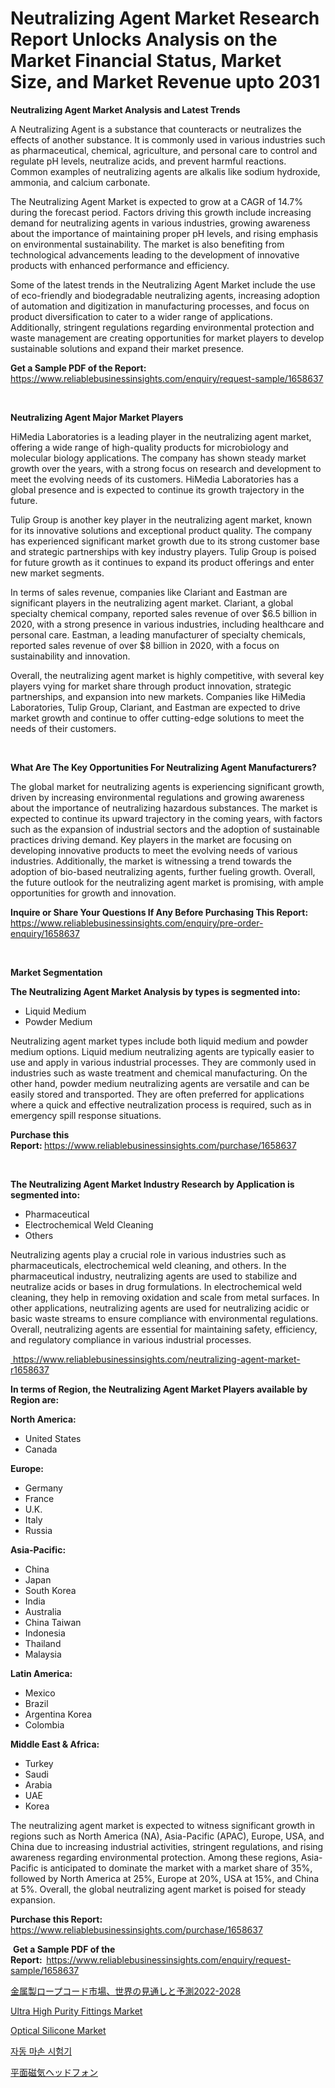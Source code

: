 <p><h1>Neutralizing Agent Market Research Report Unlocks Analysis on the Market Financial Status, Market Size, and Market Revenue upto 2031</h1></p><p><strong>Neutralizing Agent Market Analysis and Latest Trends</strong></p>
<p><p>A Neutralizing Agent is a substance that counteracts or neutralizes the effects of another substance. It is commonly used in various industries such as pharmaceutical, chemical, agriculture, and personal care to control and regulate pH levels, neutralize acids, and prevent harmful reactions. Common examples of neutralizing agents are alkalis like sodium hydroxide, ammonia, and calcium carbonate.</p><p>The Neutralizing Agent Market is expected to grow at a CAGR of 14.7% during the forecast period. Factors driving this growth include increasing demand for neutralizing agents in various industries, growing awareness about the importance of maintaining proper pH levels, and rising emphasis on environmental sustainability. The market is also benefiting from technological advancements leading to the development of innovative products with enhanced performance and efficiency.</p><p>Some of the latest trends in the Neutralizing Agent Market include the use of eco-friendly and biodegradable neutralizing agents, increasing adoption of automation and digitization in manufacturing processes, and focus on product diversification to cater to a wider range of applications. Additionally, stringent regulations regarding environmental protection and waste management are creating opportunities for market players to develop sustainable solutions and expand their market presence.</p></p>
<p><strong>Get a Sample PDF of the Report:&nbsp;</strong> <a href="https://www.reliablebusinessinsights.com/enquiry/request-sample/1658637">https://www.reliablebusinessinsights.com/enquiry/request-sample/1658637</a></p>
<p>&nbsp;</p>
<p><strong>Neutralizing Agent Major Market Players</strong></p>
<p><p>HiMedia Laboratories is a leading player in the neutralizing agent market, offering a wide range of high-quality products for microbiology and molecular biology applications. The company has shown steady market growth over the years, with a strong focus on research and development to meet the evolving needs of its customers. HiMedia Laboratories has a global presence and is expected to continue its growth trajectory in the future.</p><p>Tulip Group is another key player in the neutralizing agent market, known for its innovative solutions and exceptional product quality. The company has experienced significant market growth due to its strong customer base and strategic partnerships with key industry players. Tulip Group is poised for future growth as it continues to expand its product offerings and enter new market segments.</p><p>In terms of sales revenue, companies like Clariant and Eastman are significant players in the neutralizing agent market. Clariant, a global specialty chemical company, reported sales revenue of over $6.5 billion in 2020, with a strong presence in various industries, including healthcare and personal care. Eastman, a leading manufacturer of specialty chemicals, reported sales revenue of over $8 billion in 2020, with a focus on sustainability and innovation.</p><p>Overall, the neutralizing agent market is highly competitive, with several key players vying for market share through product innovation, strategic partnerships, and expansion into new markets. Companies like HiMedia Laboratories, Tulip Group, Clariant, and Eastman are expected to drive market growth and continue to offer cutting-edge solutions to meet the needs of their customers.</p></p>
<p>&nbsp;</p>
<p><strong>What Are The Key Opportunities For Neutralizing Agent Manufacturers?</strong></p>
<p><p>The global market for neutralizing agents is experiencing significant growth, driven by increasing environmental regulations and growing awareness about the importance of neutralizing hazardous substances. The market is expected to continue its upward trajectory in the coming years, with factors such as the expansion of industrial sectors and the adoption of sustainable practices driving demand. Key players in the market are focusing on developing innovative products to meet the evolving needs of various industries. Additionally, the market is witnessing a trend towards the adoption of bio-based neutralizing agents, further fueling growth. Overall, the future outlook for the neutralizing agent market is promising, with ample opportunities for growth and innovation.</p></p>
<p><strong>Inquire or Share Your Questions If Any Before Purchasing This Report:</strong> <a href="https://www.reliablebusinessinsights.com/enquiry/pre-order-enquiry/1658637">https://www.reliablebusinessinsights.com/enquiry/pre-order-enquiry/1658637</a></p>
<p>&nbsp;</p>
<p><strong>Market Segmentation</strong></p>
<p><strong>The Neutralizing Agent Market Analysis by types is segmented into:</strong></p>
<p><ul><li>Liquid Medium</li><li>Powder Medium</li></ul></p>
<p><p>Neutralizing agent market types include both liquid medium and powder medium options. Liquid medium neutralizing agents are typically easier to use and apply in various industrial processes. They are commonly used in industries such as waste treatment and chemical manufacturing. On the other hand, powder medium neutralizing agents are versatile and can be easily stored and transported. They are often preferred for applications where a quick and effective neutralization process is required, such as in emergency spill response situations.</p></p>
<p><strong>Purchase this Report:&nbsp;</strong><a href="https://www.reliablebusinessinsights.com/purchase/1658637">https://www.reliablebusinessinsights.com/purchase/1658637</a></p>
<p>&nbsp;</p>
<p><strong>The Neutralizing Agent Market Industry Research by Application is segmented into:</strong></p>
<p><ul><li>Pharmaceutical</li><li>Electrochemical Weld Cleaning</li><li>Others</li></ul></p>
<p><p>Neutralizing agents play a crucial role in various industries such as pharmaceuticals, electrochemical weld cleaning, and others. In the pharmaceutical industry, neutralizing agents are used to stabilize and neutralize acids or bases in drug formulations. In electrochemical weld cleaning, they help in removing oxidation and scale from metal surfaces. In other applications, neutralizing agents are used for neutralizing acidic or basic waste streams to ensure compliance with environmental regulations. Overall, neutralizing agents are essential for maintaining safety, efficiency, and regulatory compliance in various industrial processes.</p></p>
<p><a href="https://www.reliablebusinessinsights.com/neutralizing-agent-market-r1658637">&nbsp;https://www.reliablebusinessinsights.com/neutralizing-agent-market-r1658637</a></p>
<p><strong>In terms of Region, the Neutralizing Agent Market Players available by Region are:</strong></p>
<p>
    <p> <strong> North America: </strong>
        <ul>
            <li>United States</li>
            <li>Canada</li>
        </ul>
        </p> 
    <p> <strong> Europe: </strong>
        <ul>
            <li>Germany</li>
            <li>France</li>
            <li>U.K.</li>
            <li>Italy</li>
            <li>Russia</li>
        </ul>
        </p> 
    <p> <strong> Asia-Pacific: </strong>
        <ul>
            <li>China</li>
            <li>Japan</li>
            <li>South Korea</li>
            <li>India</li>
            <li>Australia</li>
            <li>China Taiwan</li>
            <li>Indonesia</li>
            <li>Thailand</li>
            <li>Malaysia</li>
        </ul>
        </p> 
    <p> <strong> Latin America: </strong>
        <ul>
            <li>Mexico</li>
            <li>Brazil</li>
            <li>Argentina Korea</li>
            <li>Colombia</li>
        </ul>
        </p> 
    <p> <strong> Middle East & Africa: </strong>
        <ul>
            <li>Turkey</li>
            <li>Saudi</li>
            <li>Arabia</li>
            <li>UAE</li>
            <li>Korea</li>
        </ul>
    </p>
    </p>
<p><p>The neutralizing agent market is expected to witness significant growth in regions such as North America (NA), Asia-Pacific (APAC), Europe, USA, and China due to increasing industrial activities, stringent regulations, and rising awareness regarding environmental protection. Among these regions, Asia-Pacific is anticipated to dominate the market with a market share of 35%, followed by North America at 25%, Europe at 20%, USA at 15%, and China at 5%. Overall, the global neutralizing agent market is poised for steady expansion.</p></p>
<p><strong>Purchase this Report: </strong><a href="https://www.reliablebusinessinsights.com/purchase/1658637">https://www.reliablebusinessinsights.com/purchase/1658637</a></p>
<p>&nbsp;<strong>Get a Sample PDF of the Report:&nbsp;&nbsp;</strong><a href="https://www.reliablebusinessinsights.com/enquiry/request-sample/1658637">https://www.reliablebusinessinsights.com/enquiry/request-sample/1658637</a></p>
<p><strong></strong></p>
<p><p><a href="https://github.com/RandallRunte2023/Market-Research-Report-List-1/blob/main/5810407130467.md">金属製ロープコード市場、世界の見通しと予測2022-2028</a></p><p><a href="https://github.com/Sherrillcrooksxa8i18ucf2m/Market-Research-Report-List-2/blob/main/ultra-high-purity-fittings-market.md">Ultra High Purity Fittings Market</a></p><p><a href="https://github.com/derrinmiltonellis35gcl/Market-Research-Report-List-3/blob/main/optical-silicone-market.md">Optical Silicone Market</a></p><p><a href="https://github.com/emakpiahsopiah/Market-Research-Report-List-1/blob/main/2418850118738.md">자동 마손 시험기</a></p><p><a href="https://medium.com/@reyeshowell655/2024%E5%B9%B4%E3%81%8B%E3%82%892031%E5%B9%B4%E3%81%BE%E3%81%A7%E3%81%AE%E6%9C%9F%E9%96%93%E3%81%AB%E4%BA%88%E6%B8%AC%E3%81%95%E3%82%8C%E3%81%9F%E6%80%A5%E9%80%9F%E6%88%90%E9%95%B7%E3%81%99%E3%82%8B-cagr%E3%82%92%E6%8C%81%E3%81%A4%E3%82%B0%E3%83%AD%E3%83%BC%E3%83%90%E3%83%AB%E3%83%97%E3%83%AC%E3%83%BC%E3%83%8A%E3%83%BC%E3%83%9E%E3%82%B0%E3%83%8D%E3%83%83%E3%83%88%E3%83%98%E3%83%83%E3%83%89%E3%83%9B%E3%83%B3%E5%B8%82%E5%A0%B4%E3%81%AE%E3%82%B9%E3%82%B3%E3%83%BC%E3%83%97%E3%81%AB%E3%81%A4%E3%81%84%E3%81%A6%E3%81%AE%E8%A9%B3%E7%B4%B0%E3%81%AA%E5%88%86%E6%9E%90-d8a8fc2a64e4">平面磁気ヘッドフォン</a></p></p>